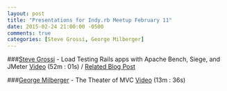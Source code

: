 ```yaml
---
layout: post
title: "Presentations for Indy.rb Meetup February 11"
date: 2015-02-24 21:00:00 -0500
comments: true
categories: [Steve Grossi, George Milberger]
---
```


###[Steve Grossi](https://twitter.com/stevegrossi) - Load Testing Rails apps with Apache Bench, Siege, and JMeter
[Video](http://podcast.404dev.com/episodes/084_Steve_Grossi_-_Load_Testing.mp4) (52m : 01s) /
[Related Blog Post](http://work.stevegrossi.com/2015/02/07/load-testing-rails-apps-with-apache-bench-siege-and-jmeter/)


###[George Milberger](https://twitter.com/BFGeorge9000) - The Theater of MVC
[Video](http://podcast.404dev.com/episodes/085_George_Milberger_-_The_Theater_of_MVC.mp4) (13m : 36s)
